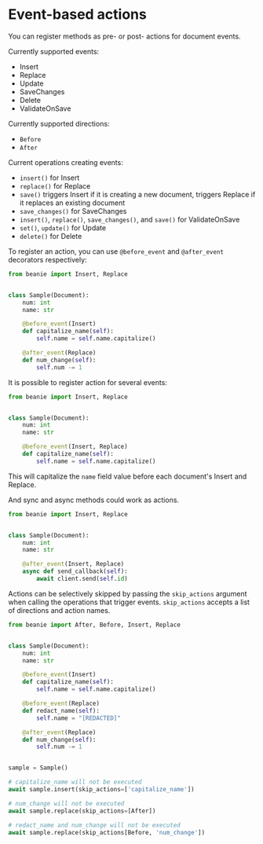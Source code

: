 # Event-based actions

You can register methods as pre- or post- actions for document events.

Currently supported events:

- Insert
- Replace
- Update
- SaveChanges
- Delete
- ValidateOnSave

Currently supported directions:

- `Before`
- `After`

Current operations creating events:

- `insert()` for Insert
- `replace()` for Replace
- `save()` triggers Insert if it is creating a new document, triggers Replace if it replaces an existing document
- `save_changes()` for SaveChanges
- `insert()`, `replace()`, `save_changes()`, and `save()` for ValidateOnSave
- `set()`, `update()` for Update
- `delete()` for Delete

To register an action, you can use `@before_event` and `@after_event` decorators respectively:

```python
from beanie import Insert, Replace


class Sample(Document):
    num: int
    name: str

    @before_event(Insert)
    def capitalize_name(self):
        self.name = self.name.capitalize()

    @after_event(Replace)
    def num_change(self):
        self.num -= 1
```

It is possible to register action for several events:

```python
from beanie import Insert, Replace


class Sample(Document):
    num: int
    name: str

    @before_event(Insert, Replace)
    def capitalize_name(self):
        self.name = self.name.capitalize()
```

This will capitalize the `name` field value before each document's Insert and Replace.

And sync and async methods could work as actions.

```python
from beanie import Insert, Replace


class Sample(Document):
    num: int
    name: str

    @after_event(Insert, Replace)
    async def send_callback(self):
        await client.send(self.id)
```

Actions can be selectively skipped by passing the `skip_actions` argument when calling
the operations that trigger events. `skip_actions` accepts a list of directions and action names.

```python
from beanie import After, Before, Insert, Replace


class Sample(Document):
    num: int
    name: str

    @before_event(Insert)
    def capitalize_name(self):
        self.name = self.name.capitalize()

    @before_event(Replace)
    def redact_name(self):
        self.name = "[REDACTED]"

    @after_event(Replace)
    def num_change(self):
        self.num -= 1


sample = Sample()

# capitalize_name will not be executed
await sample.insert(skip_actions=['capitalize_name'])

# num_change will not be executed
await sample.replace(skip_actions=[After])

# redact_name and num_change will not be executed
await sample.replace(skip_actions[Before, 'num_change'])
```

